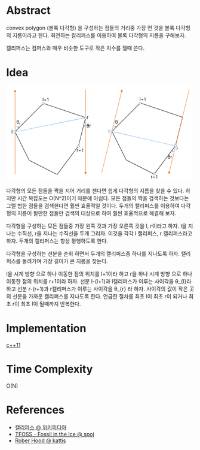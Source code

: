 # Abstract

convex polygon (볼록 다각형) 을 구성하는 점들의 거리중 가장 먼 것을
볼록 다각형의 지름이라고 한다. 회전하는 칼리퍼스를 이용하여 볼록 다각형의
지름을 구해보자.

캘리퍼스는 컴퍼스와 매우 비슷한 도구로 작은 치수를 잴때 쓴다.

# Idea

![](../_img/rotating_calipers.png)

다각형의 모든 점들을 짝을 지어 거리를 잰다면 쉽게 다각형의 지름을 찾을
수 있다. 하지만 시간 복잡도는 O(N^2)이기 때문에 아쉽다. 모든 점들의
짝을 검색하는 것보다는 그럴 법한 점들을 검색한다면 훨씬 효율적일
것이다.  두개의 캘리퍼스를 이용하여 다각형의 지름이 될만한
점들만 검색의 대상으로 하여 훨씬 효율적으로 해결해 보자.

다각형을 구성하는 모든 점들중 가장 왼쪽 것과 가장 오른쪽 것을 l,
r이라고 하자. l을 지나는 수직선, r을 지나는 수직선을 두개 그리자.
이것을 각각 l 캘리퍼스, r 캘리퍼스라고 하자. 두개의 캘리퍼스는 항상
평행하도록 한다.

다각형을 구성하는 선분을 순회 하면서 두개의 캘리퍼스중 하나를 지나도록
하자. 캘리퍼스를 돌려가며 가장 길이가 큰 지름을 찾는다. 

l을 시계 방향 으로 하나 이동한 점의 위치를 l+1이라 하고 r을 하나 시계
방향 으로 하나 이동한 점의 위치를 r+1이라 하자.  선분 l-(l+1)과
l캘리퍼스가 이루는 사이각을 θ_{l}라 하고 선분 r-(r+1)과 r캘리퍼스가
이루는 사이각을 θ_{r} 라 하자.  사이각의 값이 작은 곳의 선분을
가까운 캘리퍼스를 지나도록 한다. 언급한 절차를 최초 l이 최초 r이 되거나
최초 r이 최초 l이 될때까지 반복한다.

# Implementation

[c++11](../fundamentals/computationalgeometry/rotatingcalipers/a.cpp)

# Time Complexity

O(N)

# References

* [캘리퍼스 @ 위키피디아](https://ko.wikipedia.org/wiki/%EC%BA%98%EB%A6%AC%ED%8D%BC%EC%8A%A4)
* [TFOSS - Fossil in the Ice @ spoj](http://www.spoj.com/problems/TFOSS/)
* [Rober Hood @ kattis](https://open.kattis.com/problems/roberthood)
